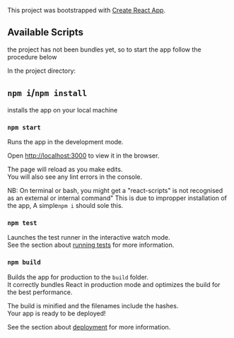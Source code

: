 This project was bootstrapped with [Create React App](https://github.com/facebook/create-react-app).


## Available Scripts

the project has not been bundles yet, so to start the app follow the procedure below

In the project directory:

## `npm i`/`npm install`
installs the app on your local machine

### `npm start`

Runs the app in the development mode.<br />

Open [http://localhost:3000](http://localhost:3000) to view it in the browser.

The page will reload as you make edits.<br />
You will also see any lint errors in the console.

NB: On terminal or bash, you might get a "react-scripts" is not recognised as an external or internal command"
This is due to impropper installation of the app, A simple`npm i` should sole this. 

### `npm test`

Launches the test runner in the interactive watch mode.<br />
See the section about [running tests](https://facebook.github.io/create-react-app/docs/running-tests) for more information.

### `npm build`

Builds the app for production to the `build` folder.<br />
It correctly bundles React in production mode and optimizes the build for the best performance.

The build is minified and the filenames include the hashes.<br />
Your app is ready to be deployed!

See the section about [deployment](https://facebook.github.io/create-react-app/docs/deployment) for more information.
